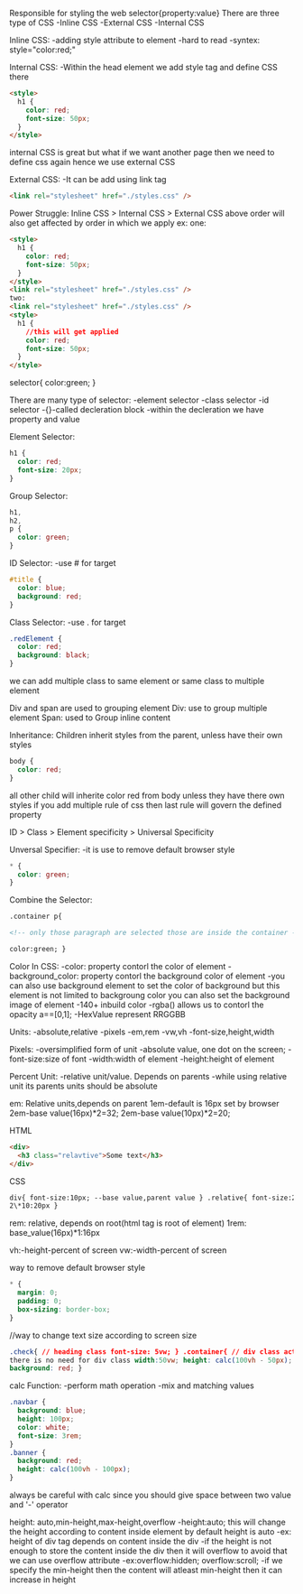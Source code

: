 Responsible for styling the web
selector{property:value}
There are three type of CSS
-Inline CSS
-External CSS
-Internal CSS

Inline CSS:
-adding style attribute to element
-hard to read
-syntex: style="color:red;"

Internal CSS:
-Within the head element we add style tag and define CSS there

```html
<style>
  h1 {
    color: red;
    font-size: 50px;
  }
</style>
```

internal CSS is great but what if we want another page then we need to define css again hence we use external CSS

External CSS:
-It can be add using link tag

```html
<link rel="stylesheet" href="./styles.css" />
```

Power Struggle: Inline CSS > Internal CSS > External CSS
above order will also get affected by order in which we apply
ex:
one:

```html
<style>
  h1 {
    color: red;
    font-size: 50px;
  }
</style>
<link rel="stylesheet" href="./styles.css" />
two:
<link rel="stylesheet" href="./styles.css" />
<style>
  h1 {
    //this will get applied
    color: red;
    font-size: 50px;
  }
</style>
```

selector{
color:green;
}

<!-- CSS Selector -->

There are many type of selector:
-element selector
-class selector
-id selector
-{}-called decleration block
-within the decleration we have property and value

Element Selector:

```css
h1 {
  color: red;
  font-size: 20px;
}
```

Group Selector:

```css
h1,
h2,
p {
  color: green;
}
```

ID Selector:
-use # for target

```css
#title {
  color: blue;
  background: red;
}
```

Class Selector:
-use . for target

```css
.redElement {
  color: red;
  background: black;
}
```

we can add multiple class to same element or same class to multiple element

Div and span are used to grouping element
Div: use to group multiple element
Span: used to Group inline content

Inheritance:
Children inherit styles from the parent, unless have their own styles

```css
body {
  color: red;
}
```

all other child will inherite color red from body unless they have there own styles
if you add multiple rule of css then last rule will govern the defined property

ID > Class > Element specificity > Universal Specificity

Unversal Specifier:
-it is use to remove default browser style

```css
* {
  color: green;
}
```

Combine the Selector:

```html
.container p{

<!-- only those paragraph are selected those are inside the container -->

color:green; }
```

Color In CSS:
-color: property contorl the color of element
-background_color: property contorl the background color of element
-you can also use background element to set the color of background but this element is not limited to backgroung color you can also set the background image of element
-140+ inbuild color
-rgba() allows us to contorl the opacity a==[0,1];
-HexValue represent RRGGBB

Units:
-absolute,relative
-pixels
-em,rem
-vw,vh
-font-size,height,width

Pixels:
-oversimplified form of unit
-absolute value, one dot on the screen;
-font-size:size of font
-width:width of element
-height:height of element

Percent Unit:
-relative unit/value. Depends on parents
-while using relative unit its parents units should be absolute

em: Relative units,depends on parent
1em-default is 16px set by browser
2em-base value(16px)*2=32;
2em-base value(10px)*2=20;

HTML

```html
<div>
  <h3 class="relavtive">Some text</h3>
</div>
```

CSS

```html
div{ font-size:10px; --base value,parent value } .relative{ font-size:2em;
2\*10:20px }
```

rem: relative, depends on root(html tag is root of element)
1rem: base_value(16px)\*1:16px

vh:-height-percent of screen
vw:-width-percent of screen

way to remove default browser style

```css
* {
  margin: 0;
  padding: 0;
  box-sizing: border-box;
}
```

//way to change text size according to screen size

```css
.check{ // heading class font-size: 5vw; } .container{ // div class actually
there is no need for div class width:50vw; height: calc(100vh - 50px);
background: red; }
```

calc Function:
-perform math operation
-mix and matching values

```css
.navbar {
  background: blue;
  height: 100px;
  color: white;
  font-size: 3rem;
}
.banner {
  background: red;
  height: calc(100vh - 100px);
}
```

always be careful with calc since you should give space between two value and '-' operator

height: auto,min-height,max-height,overflow
-height:auto; this will change the height according to content inside element by default height is auto
-ex: height of div tag depends on content inside the div
-if the height is not enough to store the content inside the div then it will overflow to avoid that we can use overflow attribute
-ex:overflow:hidden; overflow:scroll;
-if we specify the min-height then the content will atleast min-height then it can increase in height
